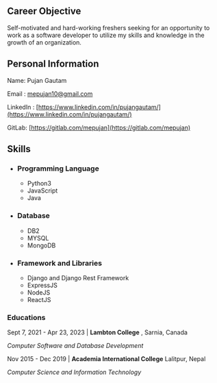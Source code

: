 ## Career Objective
Self-motivated and hard-working freshers seeking for an opportunity to work as a software developer to utilize my skills and knowledge in the growth of an organization.

## Personal Information
Name: Pujan Gautam

Email : <mepujan10@gmail.com>

LinkedIn : [https://www.linkedin.com/in/pujangautam/](https://www.linkedin.com/in/pujangautam/)

GitLab: [https://gitlab.com/mepujan](https://gitlab.com/mepujan)

## Skills

 * ### Programming Language
	 * Python3
	 * JavaScript
	 * Java
* ### Database
	* DB2
	* MYSQL
	* MongoDB
* ### Framework and Libraries
	* Django and Django Rest Framework
	* ExpressJS
	* NodeJS
	* ReactJS
### Educations
Sept 7, 2021 - Apr 23, 2023  | 	**Lambton College** , Sarnia, Canada

*Computer Software and Database Development*

Nov 2015 - Dec 2019 | **Academia International College** Lalitpur, Nepal

*Computer Science and Information Technology*





